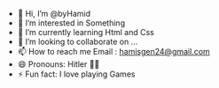 - 👋 Hi, I’m @byHamid
- 👀 I’m interested in Something
- 🌱 I’m currently learning Html and Css
- 💞️ I’m looking to collaborate on ...
- 📫 How to reach me Email : hamisgen24@gmail.com
- 😄 Pronouns: Hitler 🤫😈
- ⚡ Fun fact: I love playing Games

<!---
byHamid/byHamid is a ✨ special ✨ repository because its `README.md` (this file) appears on your GitHub profile.
You can click the Preview link to take a look at your changes.
--->
